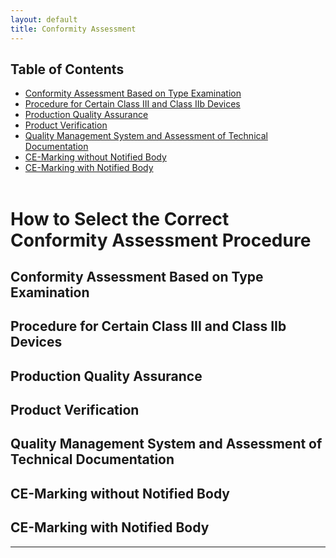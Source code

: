 ```yaml
---
layout: default
title: Conformity Assessment
---
```


## Table of Contents
- [Conformity Assessment Based on Type Examination](#conformity-assessment-based-on-type-examination)
- [Procedure for Certain Class III and Class IIb Devices](#procedure-for-certain-class-iii-and-class-iib-devices)
- [Production Quality Assurance](#production-quality-assurance)
- [Product Verification](#product-verification)
- [Quality Management System and Assessment of Technical Documentation](#quality-management-system-and-assessment-of-technical-documentation)
- [CE-Marking without Notified Body](#ce-marking-without-notified-body)
- [CE-Marking with Notified Body](#ce-marking-with-notified-body)
<br><br>

# How to Select the Correct Conformity Assessment Procedure

<object type="image/svg+xml" data="{{ site.baseurl }}/assets/Classification.svg" width="60%" height="auto"></object>

## Conformity Assessment Based on Type Examination

## Procedure for Certain Class III and Class IIb Devices

## Production Quality Assurance

## Product Verification

## Quality Management System and Assessment of Technical Documentation

## CE-Marking without Notified Body

## CE-Marking with Notified Body


---


